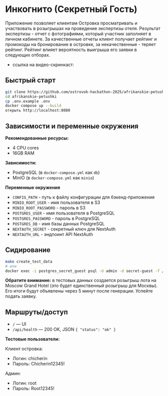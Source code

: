 # Инкогнито (Секретный Гость)

Приложение позволяет клиентам Островка просматривать и участвовать в розыгрышах на проведение экспертизы отеля. Результат экспертизы - отчет с фотографиями, который участник заполняет в личном кабинете. За качественные отчеты клиент получает рейтинг и промокоды на бронирование в островке, за некачественные - теряет рейтинг. Рейтинг влияет вероятность выигрыша его заявки в следующих отборах.

- ссылка на видео-скринкаст: 

## Быстрый старт

```bash
git clone https://github.com/ostrovok-hackathon-2025/afrikanskie-petushki.git
cd afrikanskie-petushki
cp .env.example .env
docker compose up --build
открыть http://localhost:8080
```

## Зависимости и переменные окружения

**Рекомендованные ресурсы:**
- 4 CPU cores
- 16GB RAM

**Зависимости:**
- PostgreSQL (в `docker-compose.yml` как `db`)
- MinIO (в `docker-compose.yml` как `minio`)

**Переменные окружения**
- `CONFIG_PATH` - путь к файлу конфигурации для бэкенд-приложения
- `MINIO_ROOT_USER` - имя пользователя в S3
- `MINIO_ROOT_PASSWORD` - пароль в S3
- `POSTGRES_USER` - имя пользователя в PostgreSQL
- `POSTGRES_PASSWORD` - пароль в PostgreSQL
- `POSTGRES_DB` - имя базы данных PostgreSQL
- `NEXTAUTH_SECRET` - секретный ключ для NextAuth
- `NEXTAUTH_URL` - эндпоинт API NextAuth

## Сидирование

```bash
make create_test_data
# или
docker exec -i postgres_secret_guest psql -U admin -d secret-guest -f /var/lib/testdata/fill-all.sql
```

**Обратите внимание:** в тестовых данных создается розыгрыш лота на Moscow Grand Hotel (это будет единственный розыгрыш для Москвы). Его итоги будут объявлены через 5 минут после генерации. Успейте подать заявку.  

## Маршруты/доступ

- `/` — UI
- `/api/health` — 200 OK, JSON `{ "status": "ok" }`

**Тестовые пользователи:**

Клиент островка:
- Логин: chicherin
- Пароль: Chicherin12345!

Админ:
- Логин: root
- Пароль: Root12345!